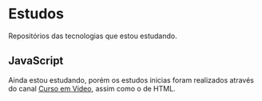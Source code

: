 # Estudos
 Repositórios das tecnologias que estou estudando.
 
## JavaScript
 Ainda estou estudando, porém os estudos inicias foram realizados através do canal [Curso em Video](https://www.youtube.com/user/cursosemvideo), assim como o de HTML.
